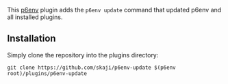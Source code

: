 This [p6env](https://github.com/skaji/p6env) plugin adds the `p6env update` command that updated p6env and all installed plugins.

## Installation

Simply clone the repository into the plugins directory:

    git clone https://github.com/skaji/p6env-update $(p6env root)/plugins/p6env-update
